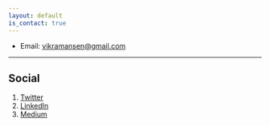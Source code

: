 ```yaml
---
layout: default
is_contact: true
---
```


* Email: [vikramansen@gmail.com](mailto:vikramansen@gmail.com)

---



## Social

1. [Twitter](https://twitter.com/thisisvikraman)
2. [LinkedIn](https://www.linkedin.com/in/vikraman-sen-90a0a5102/)
3. [Medium](https://vikramann.medium.com/)

